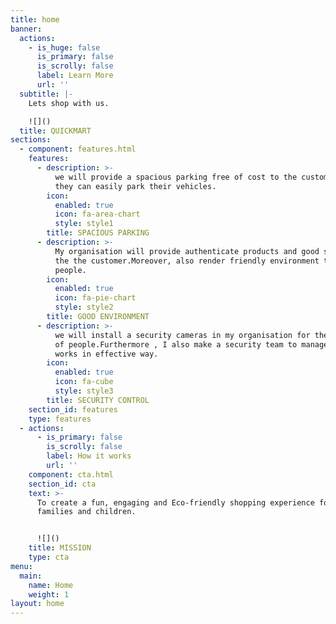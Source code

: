 ```yaml
---
title: home
banner:
  actions:
    - is_huge: false
      is_primary: false
      is_scrolly: false
      label: Learn More
      url: ''
  subtitle: |-
    Lets shop with us.

    ![]()
  title: QUICKMART
sections:
  - component: features.html
    features:
      - description: >-
          we will provide a spacious parking free of cost to the customer which
          they can easily park their vehicles.
        icon:
          enabled: true
          icon: fa-area-chart
          style: style1
        title: SPACIOUS PARKING
      - description: >-
          My organisation will provide authenticate products and good service to
          the the customer.Moreover, also render friendly environment to the
          people.
        icon:
          enabled: true
          icon: fa-pie-chart
          style: style2
        title: GOOD ENVIRONMENT
      - description: >-
          we will install a security cameras in my organisation for the safety
          of people.Furthermore , I also make a security team to manage all the
          works in effective way.
        icon:
          enabled: true
          icon: fa-cube
          style: style3
        title: SECURITY CONTROL
    section_id: features
    type: features
  - actions:
      - is_primary: false
        is_scrolly: false
        label: How it works
        url: ''
    component: cta.html
    section_id: cta
    text: >-
      To create a fun, engaging and Eco-friendly shopping experience for
      families and children.


      ![]()
    title: MISSION
    type: cta
menu:
  main:
    name: Home
    weight: 1
layout: home
---
```


